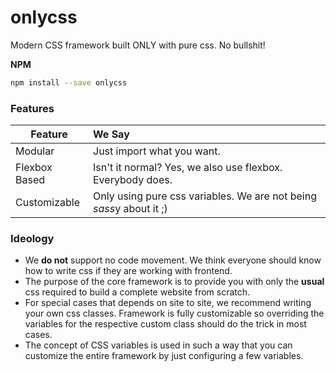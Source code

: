 # onlycss
Modern CSS framework built ONLY with pure css. No bullshit!


**NPM**
```sh
npm install --save onlycss
```

### Features
| Feature       | We Say        
| ------------- |:----------------------------------------------------------------------------- |
| Modular       | Just import what you want.                                                    |
| Flexbox Based | Isn't it normal? Yes, we also use flexbox. Everybody does.                    |
| Customizable  | Only using pure css variables. We are not being *sass*y about it ;)           |


### Ideology

* We **do not** support no code movement. We think everyone should know how to write css if they are working with frontend.
* The purpose of the core framework is to provide you with only the **usual** css required to build a complete website from scratch.
* For special cases that depends on site to site, we recommend writing your own css classes. Framework is fully customizable so overriding the variables for the respective custom class should do the trick in most cases.
* The concept of CSS variables is used in such a way that you can customize the entire framework by just configuring a few variables.